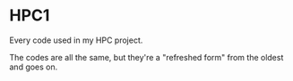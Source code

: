 # HPC1
Every code used in my HPC project.

The codes are all the same, but they're a "refreshed form" from the oldest and goes on.
